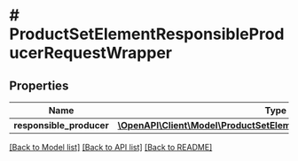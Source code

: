# # ProductSetElementResponsibleProducerRequestWrapper

## Properties

Name | Type | Description | Notes
------------ | ------------- | ------------- | -------------
**responsible_producer** | [**\OpenAPI\Client\Model\ProductSetElementResponsibleProducerRequest**](ProductSetElementResponsibleProducerRequest.md) |  | [optional]

[[Back to Model list]](../../README.md#models) [[Back to API list]](../../README.md#endpoints) [[Back to README]](../../README.md)
